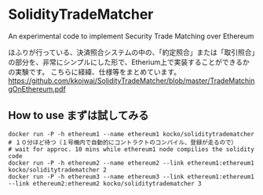 # SolidityTradeMatcher
An experimental code to implement Security Trade Matching over Ethereum

ほふりが行っている、決済照合システムの中の、「約定照合」または「取引照合」の部分を、非常にシンプルにした形で、Etherium上で実装することができるかの実験です。
こちらに経緯、仕様等をまとめています。
https://github.com/kkoiwai/SolidityTradeMatcher/blob/master/TradeMatchingOnEthereum.pdf

## How to use まずは試してみる

    docker run -P -h ethereum1 --name ethereum1 kocko/soliditytradematcher
    # １０分ほど待つ（１号機内で自動的にコントラクトのコンパイル、登録が走るので）
    # wait for approc. 10 mins while ethereum1 node compilies the solidity code
    docker run -P -h ethereum2 --name ethereum2 --link ethereum1:ethereum1 kocko/soliditytradematcher 2
    docker run -P -h ethereum3 --name ethereum3 --link ethereum1:ethereum1 --link ethereum2:ethereum2 kocko/soliditytradematcher 3

